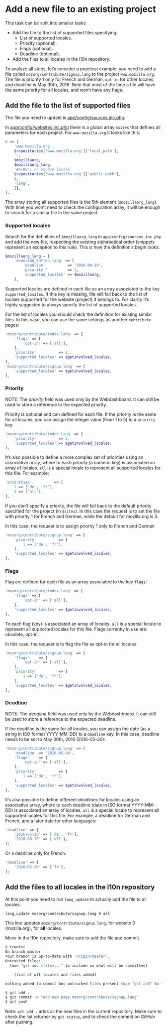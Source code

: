 # Add a new file to an existing project

This task can be split into smaller tasks:
* Add the file to the list of supported files specifying:
    * List of supported locales.
    * Priority (optional).
    * Flags (optional).
    * Deadline (optional).
* Add the files to all locales in the l10n repository.

To analyze all steps, let’s consider a practical example: you need to add a file called `mozorg/contribute/signup.lang` to the project `www.mozilla.org`. The file is priority 1 only for French and German, `opt-in` for other locales, and deadline is May 30th, 2016. Note that most of the time a file will have the same priority for all locales, and won’t have any flags.

## Add the file to the list of supported files

The file you need to update is [app/config/sources.inc.php](https://github.com/mozilla-l10n/langchecker/blob/master/app/config/sources.inc.php).

In [app/config/websites.inc.php](https://github.com/mozilla-l10n/langchecker/blob/master/app/config/websites.inc.php) there is a global array `$sites` that defines all parameters for each project. For `www.mozilla.org` it looks like this:

```PHP
0 => [
    'www.mozilla.org',
    $repositories['www.mozilla.org']['local_path'],
    '',
    $mozillaorg,
    $mozillaorg_lang,
    'en-US', // source locale
    $repositories['www.mozilla.org']['public_path'],
    3,
    'lang',
    [],
],
```

The array storing all supported files is the 5th element (`$mozillaorg_lang`). With time you won’t need to check the configuration array, it will be enough to search for a similar file in the same project.

### Supported locales

Search for the definition of `$mozillaorg_lang` in `app/config/sources.inc.php` and add the new file, respecting the existing alphabetical order (snippets represent an exception to this rule). This is how the definition’s begin looks:

```PHP
$mozillaorg_lang = [
    'download_button.lang' => [
        'deadline'          => '2016-04-29',
        'priority '         => 1,
        'supported_locales' => $mozillaorg,
    ],
```

Supported locales are defined in each file as an array associated to the key `supported_locales`. If this key is missing, file will fall back to the list of locales supported for the website (project) it belongs to. For clarity it’s highly suggested to always specify the list of supported locales.

For the list of locales you should check the definition for existing similar files. In this case, you can use the same settings as another `contribute` pages:

```PHP
'mozorg/contribute/index.lang' => [
    'flags' => [
        'opt-in' => ['all'],
    ],
    'priority'          => 2,
    'supported_locales' => $getinvolved_locales,
],
'mozorg/contribute/signup.lang' => [
    'supported_locales' => $getinvolved_locales,
],
```

### Priority

NOTE: The *priority* field was used only by the Webdashboard. It can still be used to store a reference to the expected priority.

Priority is optional and can defined for each file. If the priority is the same for all locales, you can assign the integer value (from 1 to 5) to a `priority` key.

```PHP
'mozorg/contribute/index.lang' => [
    'priority'          => 2,
    'supported_locales' => $getinvolved_locales,
],
```

It’s also possible to define a more complex set of priorities using an associative array, where to each priority (a numeric key) is associated an array of locales. `all` is a special locale to represent all supported locales for this file. For example:

```PHP
'priorities'          => [
    1 => ['de', 'fr'],
    2 => ['all'],
],
```

If you don’t specify a priority, the file will fall back to the default priority specified for the project (in `$sites`). In this case the request is to set the file with priority 1 for French and German, while the default for mozilla.org is 3.

In this case, the request is to assign priority 1 only to French and German

```PHP
'mozorg/contribute/signup.lang' => [
    'priority'          => [
        1 => ['de', 'fr'],
    ],
    'supported_locales' => $getinvolved_locales,
],
```

### Flags

Flag are defined for each file as an array associated to the key `flags`:

```PHP
'mozorg/contribute/index.lang' => [
    'flags' => [
        'opt-in' => ['all'],
    ],
    'supported_locales' => $getinvolved_locales,
],
```

To each flag (key) is associated an array of locales. `all` is a special locale to represent all supported locales for this file. Flags currently in use are: obsolete, opt-in.

In this case, the request is to flag the file as opt-in for all locales.

```PHP
'mozorg/contribute/signup.lang' => [
    'flags'    => [
        'opt-in' => ['all'],
    ],
    'priority'          => [
        1 => ['de', 'fr'],
    ],
    'supported_locales' => $getinvolved_locales,
],
```

### Deadline

NOTE: The *deadline* field was used only by the Webdashboard. It can still be used to store a reference to the expected deadline.

If the deadline is the same for all locales, you can assign the date (as a string in ISO format YYYY-MM-DD) to a `deadline` key. In this case, deadline needs to be set to May 30th, 2016 (2016-05-30):

```PHP
'mozorg/contribute/signup.lang' => [
    'deadline' => '2016-05-30',
    'flags'    => [
        'opt-in' => ['all'],
    ],
    'priority'          => [
        1 => ['de', 'fr'],
    ],
    'supported_locales' => $getinvolved_locales,
],
```

It’s also possible to define different deadlines for locales using an associative array, where to each deadline (date in ISO format YYYY-MM-DD) is associated an array of locales. `all` is a special locale to represent all supported locales for this file. For example, a deadline for German and French, and a later date for other languages:

```PHP
'deadline' => [
    '2016-05-30' => ['de', 'fr'],
    '2016-06-15' => ['all'],
];
```

Or a deadline only for French:

```PHP
'deadline' => [
    '2016-05-30' => ['fr'],
];
```

## Add the files to all locales in the l10n repository

At this point you need to run `lang_update` to actually add the file to all locales.

```BASH
lang_update mozorg/contribute/signup.lang 0 all
```

This line updates `mozorg/contribute/signup.lang`, for website 0 (mozilla.org), for **all** locales.

Move in the l10n repository, make sure to add the file and commit.

```BASH
$ trunkst
On branch master
Your branch is up-to-date with 'origin/master'.
Untracked files:
  (use "git add <file>..." to include in what will be committed)

	(list of all locales and files added)

nothing added to commit but untracked files present (use "git add" to track)

$ git add .
$ git commit -m "Add new page mozorg/contribute/signup.lang"
$ git push
```

Note: `git add .` adds all the new files in the current repository. Make sure to check the list returner by `git status`, and to check the commit on GitHub after pushing.
